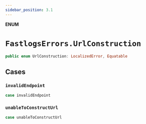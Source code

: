 ```yaml
---
sidebar_position: 3.1
---
```


**ENUM**

# `FastlogsErrors.UrlConstruction`

```swift
public enum UrlConstruction: LocalizedError, Equatable
```

## Cases

### `invalidEndpoint`

```swift
case invalidEndpoint
```

### `unableToConstructUrl`

```swift
case unableToConstructUrl
```
